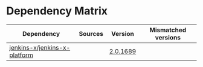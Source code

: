 # Dependency Matrix

Dependency | Sources | Version | Mismatched versions
---------- | ------- | ------- | -------------------
[jenkins-x/jenkins-x-platform](https://github.com/jenkins-x/jenkins-x-platform) |  | [2.0.1689](https://github.com/jenkins-x/jenkins-x-platform/releases/tag/v2.0.1689) | 
